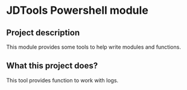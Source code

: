 # JDTools Powershell module
## Project description
This module provides some tools to help write modules and functions.

## What this project does?
This tool provides function to work with logs.
